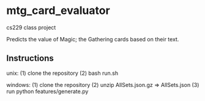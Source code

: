 # mtg_card_evaluator
cs229 class project

Predicts the value of Magic; the Gathering cards based on their text.

## Instructions

unix: 
(1) clone the repository 
(2) bash run.sh

windows: 
(1) clone the repository
(2) unzip AllSets.json.gz => AllSets.json
(3) run python features/generate.py
